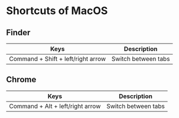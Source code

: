 
# Shortcuts of MacOS

## Finder
|Keys|Description|
|---|---|
|Command + Shift + left/right arrow|Switch between tabs|


## Chrome
|Keys|Description|
|---|---|
|Command + Alt + left/right arrow|Switch between tabs|
